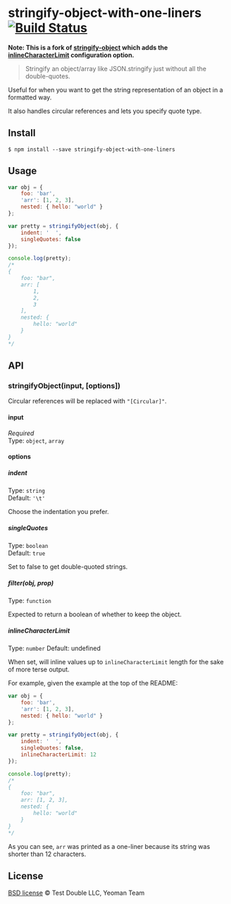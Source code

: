 # stringify-object-with-one-liners [![Build Status](https://secure.travis-ci.org/searls/stringify-object-with-one-liners.svg?branch=master)](http://travis-ci.org/searls/stringify-object-with-one-liners)

**Note: This is a fork of [stringify-object](https://github.com/yeoman/stringify-object) which adds the
[inlineCharacterLimit](#inlinecharacterlimit) configuration option.**

> Stringify an object/array like JSON.stringify just without all the double-quotes.

Useful for when you want to get the string representation of an object in a formatted way.

It also handles circular references and lets you specify quote type.


## Install

```
$ npm install --save stringify-object-with-one-liners
```


## Usage

```js
var obj = {
	foo: 'bar',
	'arr': [1, 2, 3],
	nested: { hello: "world" }
};

var pretty = stringifyObject(obj, {
	indent: '  ',
	singleQuotes: false
});

console.log(pretty);
/*
{
	foo: "bar",
	arr: [
		1,
		2,
		3
	],
	nested: {
		hello: "world"
	}
}
*/
```


## API

### stringifyObject(input, [options])

Circular references will be replaced with `"[Circular]"`.

#### input

*Required*  
Type: `object`, `array`

#### options

##### indent

Type: `string`  
Default: `'\t'`

Choose the indentation you prefer.

##### singleQuotes

Type: `boolean`  
Default: `true`

Set to false to get double-quoted strings.

##### filter(obj, prop)

Type: `function`

Expected to return a boolean of whether to keep the object.

##### inlineCharacterLimit

Type: `number`
Default: undefined

When set, will inline values up to `inlineCharacterLimit` length for the sake
of more terse output.

For example, given the example at the top of the README:

```js
var obj = {
	foo: 'bar',
	'arr': [1, 2, 3],
	nested: { hello: "world" }
};

var pretty = stringifyObject(obj, {
	indent: '  ',
	singleQuotes: false,
	inlineCharacterLimit: 12
});

console.log(pretty);
/*
{
	foo: "bar",
	arr: [1, 2, 3],
	nested: {
		hello: "world"
	}
}
*/
```

As you can see, `arr` was printed as a one-liner because its string was shorter
than 12 characters.

## License

[BSD license](http://opensource.org/licenses/bsd-license.php) © Test Double LLC, Yeoman Team
